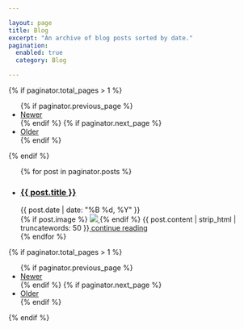 ```yaml
---

layout: page
title: Blog
excerpt: "An archive of blog posts sorted by date."
pagination: 
  enabled: true
  category: Blog 

---
```


{% if paginator.total_pages > 1 %}
<ul class="paginator">
  {% if paginator.previous_page %}
  <li>
    <a href="{{ paginator.previous_page_path | prepend: site.baseurl }}">Newer</a>
  </li>
  {% endif %}
  {% if paginator.next_page %}
  <li class="older">
    <a href="{{ paginator.next_page_path | prepend: site.baseurl }}">Older</a>
  </li>
  {% endif %}
</ul>
{% endif %}

<ul class="post-list">
{% for post in paginator.posts %}
  <li>
    <article>
      <h3><a href="{{ site.siteurl }}{{ post.url }}">{{ post.title }} </a></h3>
      <div class="entry-date"><time datetime="{{ post.date | date_to_xmlschema }}">{{ post.date | date: "%B %d, %Y" }}</time></div>
      {% if post.image %}
        <a href="{{ site.siteurl }}{{ post.url }}">
          <img src="{{ site.baseurl }}/assets/images/content/blog/{{ post.image }}">
        </a>
      {% endif %}
      {{ post.content | strip_html | truncatewords: 50 }}<a href="{{ site.siteurl }}{{ post.url }}"> continue reading</a>
    </article>
  </li>
{% endfor %}
</ul>

{% if paginator.total_pages > 1 %}
<ul class="paginator">
  {% if paginator.previous_page %}
  <li>
    <a href="{{ paginator.previous_page_path | prepend: site.baseurl }}">Newer</a>
  </li>
  {% endif %}
  {% if paginator.next_page %}
  <li class="older">
    <a href="{{ paginator.next_page_path | prepend: site.baseurl }}">Older</a>
  </li>
  {% endif %}
</ul>
{% endif %}

